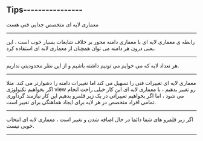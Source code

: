 ## Tips----------------

معماری لایه ای متخصص جدایی فنی هست

---

رابطه ی معماری لایه ای با معماری دامنه محور بر خلاف شایعات بسیار خوب است ، این یعنی درون هر دامنه می توان همچنان از معماری لایه ای استفاده کرد.

---

هر تعداد لایه که می خوایم می تونیم داشته باشیم و از این نظر محدودیتی نداریم.

---

معماری لایه ای تغییرات فنی را تسهیل می کند اما تغییرات دامنه را دشوارتر می کند. مثلا اگر بخواهیم تکنولوژی view رو تغییر بدهیم ، با معماری لایه ای این کار خیلی راحت انجام می شود ، اما اگر بخواهیم تغییراتی در یک زیر قلمرو بدهیم این کار نیازمند گردآوری تمامی افراد متخصص در هر لایه برای ایجاد هماهنگی برای تغییر است.

---

اگر زیر قلمرو های شما دائما در حال اضافه شدن و تغییر است ، معماری لایه ای انتخاب خوبی نیست.

---

